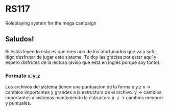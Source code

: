 # RS117
 Roleplaying system for the mega campaign

## Saludos!

Si estás leyendo esto es que eres uno de los afortunados que va a sufr- digo desfrutar de jugar este sistema. Te doy las gracias por estar aquí y espero disfrutes de la lectura (aviso que está en inglés porque soy tonto).

### Formato x.y.z

Los archivos del sistema tienen una puntuacion de la forma x.y.z
 x -> cambios importantes y grandes a la estructura de el archivo.
 y -> cambios importantes a sistemas manteniendo la estructura x.
 z -> cambios menores y puntuales.
